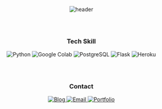 <div align=center>

![header](https://capsule-render.vercel.app/api?type=Cylinder&color=CFFFE5&fontColor=443731&animation=scaleIn&height=200&section=footer&text=Jr.%20DataScientist%20%20Jeongbin%20%20Heo&fontSize=40)

</div>

### &nbsp;

<div align=center>

### Tech Skill

</div>

<div align=center>
<img alt="Python" src ="https://img.shields.io/badge/Python-3776AB.svg?&style=for-the-badge&logo=Python&logoColor=white"/> <img alt="Google Colab" src ="https://img.shields.io/badge/Google Colab-F9AB00.svg?&style=for-the-badge&logo=Google Colab&logoColor=white"/> <img alt="PostgreSQL" src ="https://img.shields.io/badge/PostgreSQL-4169E1.svg?&style=for-the-badge&logo=PostgreSQL&logoColor=white"/> <img alt="Flask" src ="https://img.shields.io/badge/Flask-000000.svg?&style=for-the-badge&logo=Flask&logoColor=white"/> <img alt="Heroku" src ="https://img.shields.io/badge/Heroku-430098.svg?&style=for-the-badge&logo=Heroku&logoColor=white"/>
</div>

### &nbsp;

<div align=center>

### Contact

</div>
<div align=center> 
<a href="https://blog.naver.com/mesutoezil11"><img alt="Blog" src ="https://img.shields.io/badge/Blog-03C75A.svg?&style=for-the-badge&logo=Naver&logoColor=white"/>
<a href="mesutoezil11@naver.com"><img alt="Email" src ="https://img.shields.io/badge/EMail-005FF9.svg?&style=for-the-badge&logo=Mail.ru&logoColor=white"/>
<a href="[https://blog.naver.com/mesutoezil11](https://lizard-microwave-a1a.notion.site/DS-b83a2fb03c0e434ea7361a42929976e0)"><img alt="Portfolio" src ="https://img.shields.io/badge/Portfolio-000000.svg?&style=for-the-badge&logo=Notion&logoColor=white"/>
</div>


